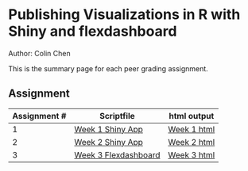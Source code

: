 # Publishing Visualizations in R with Shiny and flexdashboard

Author: Colin Chen </br>

This is the summary page for each peer grading assignment.</br>

## Assignment
Assignment # | Scriptfile | html output
--- | --- | ---
1 | [Week 1 Shiny App](https://github.com/hsc251/R-Learn/blob/master/JHU_DataVisual/04_Publishing_Visualizations_in_R_with_Shiny_and_flexdashboard/JHU_datavis04_week1.R) | [Week 1 html]()
2 | [Week 2 Shiny App](https://github.com/hsc251/R-Learn/blob/master/JHU_DataVisual/04_Publishing_Visualizations_in_R_with_Shiny_and_flexdashboard/JHU_datavis04_week2.R) | [Week 2 html](https://hsc251.shinyapps.io/shiny_week2/?_ga=2.81051679.94257959.1645329484-1267349546.1636955870)
3 | [Week 3 Flexdashboard](https://github.com/hsc251/R-Learn/blob/master/JHU_DataVisual/04_Publishing_Visualizations_in_R_with_Shiny_and_flexdashboard/JHU_datavis04_week3.Rmd) | [Week 3 html](https://hsc251.shinyapps.io/Shiny_Week3/?_ga=2.81051679.94257959.1645329484-1267349546.1636955870)
</br>

